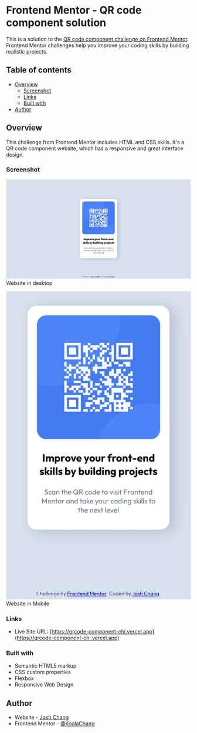# Frontend Mentor - QR code component solution

This is a solution to the [QR code component challenge on Frontend Mentor](https://www.frontendmentor.io/challenges/qr-code-component-iux_sIO_H). Frontend Mentor challenges help you improve your coding skills by building realistic projects. 

## Table of contents

- [Overview](#overview)
  - [Screenshot](#screenshot)
  - [Links](#links)
  - [Built with](#built-with)
- [Author](#author)


## Overview

This challenge from Frontend Mentor includes HTML and CSS skills. It's a QR code component website, which has a responsive and great interface design.

### Screenshot

![](./截圖%202024-10-25%20上午10.31.37.png)
Website in desktop

![](./85A81F73-690B-48BA-8ABF-50FB3DD76737.jpg)
Website in Mobile

### Links

- Live Site URL: [https://qrcode-component-chi.vercel.app](https://qrcode-component-chi.vercel.app)

### Built with

- Semantic HTML5 markup
- CSS custom properties
- Flexbox
- Responsive Web Design

## Author

- Website - [Josh Chang](https://github.com/KoalaChang)
- Frontend Mentor - [@KoalaChang](https://www.frontendmentor.io/profile/KoalaChang)
